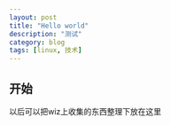 ```yaml
---
layout: post
title: "Hello world"
description: "测试"
category: blog
tags: [linux, 技术]
---
```

开始
-------
以后可以把wiz上收集的东西整理下放在这里
